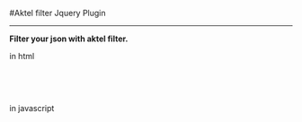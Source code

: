  
#Aktel filter Jquery Plugin
<hr>
<b>Filter your json with aktel filter.</b>

in html 
<pre>
 	<div class="frndLstng"> </div> 
</pre>
in javascript
<pre>
<script type="text/javascript">   
    $(document).ready(function(){  
        $(".frndLstng").filter( 
                { 

                    friend_list : list ,
                    formPlaceholder : "Send this gift to upto 10 friends",
                    errorMsg : "You have already selected maximum friends",
                    hideSelected_user : true 
                    formAction : "post.html" ,  
                    selectLimit : 10 ,
		    //friend_list : [] , 
	            //pageSize : 10,
	            //loader_more : 'cat_loader_more ldMre', 
		    //btntext : "Share",
		    //customformhtml : "" , 
		    //formAction : "" , 
		    //formPlaceholder : "",
		    //errorMsg : "maximum selected" , 
		    //hideSelected_user : false  
                } 
        ); 
    }); 
</script> 
</pre>
